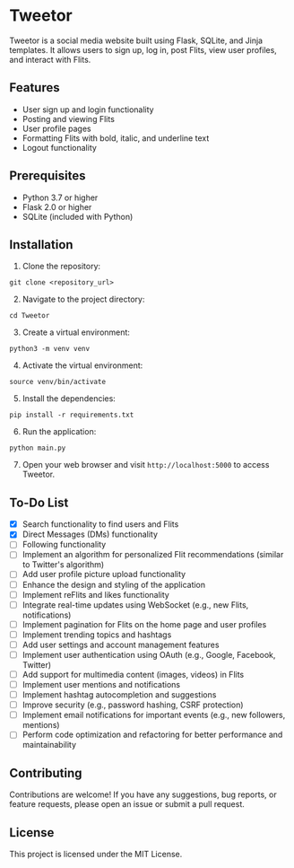 # Tweetor

Tweetor is a social media website built using Flask, SQLite, and Jinja templates. It allows users to sign up, log in, post Flits, view user profiles, and interact with Flits.

## Features

- User sign up and login functionality
- Posting and viewing Flits
- User profile pages
- Formatting Flits with bold, italic, and underline text
- Logout functionality

## Prerequisites

- Python 3.7 or higher
- Flask 2.0 or higher
- SQLite (included with Python)

## Installation

1. Clone the repository:

``
git clone <repository_url>
``

2. Navigate to the project directory:

``
cd Tweetor
``

3. Create a virtual environment:

``
python3 -m venv venv
``

4. Activate the virtual environment:

``
source venv/bin/activate
``

5. Install the dependencies:

``
pip install -r requirements.txt
``

6. Run the application:

``
python main.py
``

7. Open your web browser and visit `http://localhost:5000` to access Tweetor.

## To-Do List

- [x] Search functionality to find users and Flits
- [x] Direct Messages (DMs) functionality
- [ ] Following functionality
- [ ] Implement an algorithm for personalized Flit recommendations (similar to Twitter's algorithm)
- [ ] Add user profile picture upload functionality
- [ ] Enhance the design and styling of the application
- [ ] Implement reFlits and likes functionality
- [ ] Integrate real-time updates using WebSocket (e.g., new Flits, notifications)
- [ ] Implement pagination for Flits on the home page and user profiles
- [ ] Implement trending topics and hashtags
- [ ] Add user settings and account management features
- [ ] Implement user authentication using OAuth (e.g., Google, Facebook, Twitter)
- [ ] Add support for multimedia content (images, videos) in Flits
- [ ] Implement user mentions and notifications
- [ ] Implement hashtag autocompletion and suggestions
- [ ] Improve security (e.g., password hashing, CSRF protection)
- [ ] Implement email notifications for important events (e.g., new followers, mentions)
- [ ] Perform code optimization and refactoring for better performance and maintainability

## Contributing

Contributions are welcome! If you have any suggestions, bug reports, or feature requests, please open an issue or submit a pull request.

## License

This project is licensed under the MIT License.
